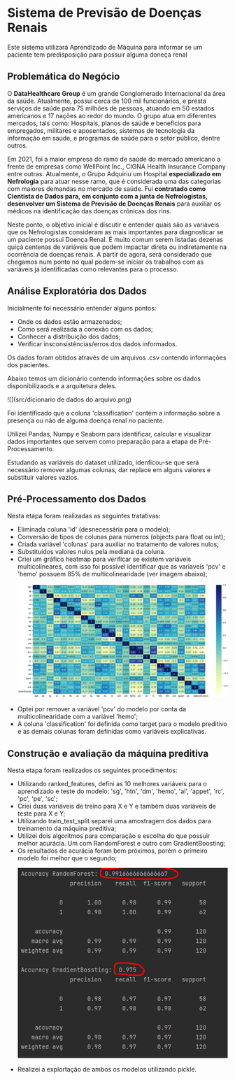 # Sistema de Previsão de Doenças Renais

Este sistema utilizará Aprendizado de Máquina para informar se um paciente tem predisposição para possuir alguma doneça
renal

## Problemática do Negócio

<p>
O <b>DataHealthcare Group</b> é um grande Conglomerado Internacional da área da saúde. Atualmente, possui cerca de 100 mil funcionários, e presta serviços de saúde para 75 milhões de pessoas, atuando em 50 estados americanos e 17 nações ao redor do mundo.
O grupo atua em diferentes mercados, tais como: Hospitais, planos de saúde e benefícios para empregados, militares e aposentados, sistemas de tecnologia da informação em saúde, e programas de saúde para o setor público, dentre outros.
</p>
<p>
Em 2021, foi a maior empresa do ramo de saúde do mercado americano a frente de empresas como WellPoint Inc., CIGNA Health Insurance Company entre outras.
Atualmente, o Grupo Adquiriu um Hospital <b>especializado em Nefrologia</b> para atuar nesse ramo, que é considerada uma das categorias com maiores demandas no mercado de saúde.
Fui <b>contratado como Cientista de Dados para, em conjunto com a junta de Nefrologistas, desenvolver um Sistema de Previsão de Doenças Renais</b> para auxiliar os médicos na identificação das doenças crônicas dos rins.
</p>
<p>
Neste ponto, o objetivo inicial é discutir e entender quais são as variáveis que os Nefrologistas consideram as mais importantes para diagnosticar se um paciente possui Doença Renal.
É muito comum serem listadas dezenas quiçá centenas de variáveis que podem impactar direta ou indiretamente na ocorrência de doenças renais.
A partir de agora, será considerado que chegamos num ponto no qual podem-se iniciar os trabalhos com as variáveis já identificadas como relevantes para o processo.
</p>

## Análise Exploratória dos Dados

<p>
Inicialmente foi necessário entender alguns pontos:
</p>
<ul>
    <li>
    Onde os dados estão armazenados;
    </li>
    <li>
    Como será realizada a conexão com os dados;
    </li>
    <li>
    Conhecer a distribuição dos dados;
    </li>
    <li>
    Verificar insconsistências/erros dos dados informados.
    </li>
</ul>
<p>
Os dados foram obtidos através de um arquivos .csv contendo informações dos pacientes.
</p>
<p>
Abaixo temos um dicionário contendo informações sobre os dados disponibilizaods e a arquitetura deles.

![](src/dicionario de dados do arquivo.png)
</p>
<p>
Foi identificado que a coluna 'classification' contém a informação sobre a presença ou não de alguma doença renal no paciente.
</p>
<p>
Utilizei Pandas, Numpy e Seaborn para identificar, calcular e visualizar dados importantes que servem como preparação para a etapa de Pré-Processamento.
</p>
<p>
Estudando as variáveis do dataset utilizado, idenficou-se que será necessário remover algumas colunas, dar replace em alguns valores e substituir valores vazios.
</p>


## Pré-Processamento dos Dados
<p>
Nesta etapa foram realizadas as seguintes tratativas:
</p>
<ul>
    <li>
    Eliminada coluna 'id' (desnecessária para o modelo);
    </li>
    <li>
    Conversão de tipos de colunas para números (objects para float ou int);
    </li>
    <li>
    Criada variável 'colunas' para auxiliar no tratamento de valores nulos;
    </li>
    <li>
    Substituídos valores nulos pela mediana da coluna.
    </li>
    <li>
    Criei um gráfico heatmap para verificar se existem variáveis multicolineares, 
    com isso foi possível identificar que as variaveis 'pcv' e 'hemo' possuem 85% de 
    multicolinearidade (ver imagem abaixo);

![](src/grafico.png)
    </li>
    <li>
    Optei por remover a variável 'pcv' do modelo por conta da multicolinearidade com a variável 'hemo';
    </li>
    <li>
    A coluna 'classification' foi definida como target para o modelo preditivo e as demais colunas foram definidas como variáveis explicativas.
    </li>
</ul>

## Construção e avaliação da máquina preditiva
<p>
Nesta etapa foram realizados os seguintes procedimentos:
</p>
<ul>
    <li>
    Utilizando ranked_features, defini as 10 melhores variáveis para o aprendizado e teste do modelo: 'sg', 'htn', 'dm', 'hemo', 'al', 'appet', 'rc', 'pc', 'pe', 'sc';
    </li>
    <li>
    Criei duas variáveis de treino para X e Y e também duas variáveis de teste para X e Y;
    </li>
    <li>
    Utilizando train_test_split separei uma amostragem dos dados para treinamento da máquina preditiva;
    </li>
    <li>
    Utilizei dois algoritmos para comparação e escolha do que possuir melhor acurácia. Um com RandomForest e outro com GradientBoosting;
    </li>
    <li>
    Os resultados de acurácia foram bem próximos, porém o primeiro modelo foi melhor que o segundo;
    
![](src/acuracia.jpg)
    </li>
    <li>
    Realizei a explortação de ambos os modelos utilizando pickle.
    </li>
</ul>

<p>

</p>
<p>

</p>

